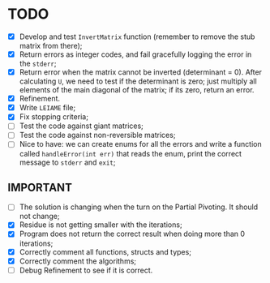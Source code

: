 # TODO

- [x] Develop and test `InvertMatrix` function (remember to remove the stub matrix from there);
- [x] Return errors as integer codes, and fail gracefully logging the error in the `stderr`;
- [x] Return error when the matrix cannot be inverted (determinant = 0). After calculating `U`, we need
    to test if the determinant is zero; just multiply all elements of the main diagonal of the matrix; if its zero, return an error.
- [x] Refinement.
- [x] Write `LEIAME` file;
- [x] Fix stopping criteria;
- [ ] Test the code against giant matrices;
- [ ] Test the code against non-reversible matrices;
- [ ] Nice to have: we can create enums for all the errors and write a function
called `handleError(int err)` that reads the enum, print the correct message to `stderr`
and `exit`;

## IMPORTANT
- [ ] The solution is changing when the turn on the Partial Pivoting. It should not change;
- [x] Residue is not getting smaller with the iterations;
- [x] Program does not return the correct result when doing more than 0 iterations;
- [x] Correctly comment all functions, structs and types;
- [x] Correctly comment the algorithms;
- [ ] Debug Refinement to see if it is correct.